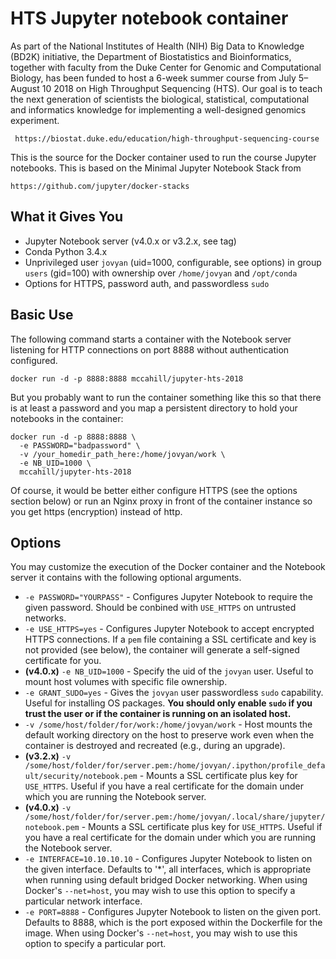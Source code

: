 # HTS Jupyter notebook container

As part of the National Institutes of Health (NIH) Big Data to Knowledge (BD2K)
initiative, the Department of Biostatistics and Bioinformatics, together with 
faculty from the Duke Center for Genomic and Computational Biology, has been 
funded to host a 6-week summer course from July 5–August 10 2018 on 
High Throughput Sequencing (HTS). Our goal is to teach the next generation 
of scientists the biological, statistical, computational and informatics 
knowledge for implementing a well-designed genomics experiment.

     https://biostat.duke.edu/education/high-throughput-sequencing-course

This is the source for the Docker container used to run the course Jupyter
notebooks. This is based on the Minimal Jupyter Notebook Stack from

    https://github.com/jupyter/docker-stacks

## What it Gives You

* Jupyter Notebook server (v4.0.x or v3.2.x, see tag)
* Conda Python 3.4.x
* Unprivileged user `jovyan` (uid=1000, configurable, see options) in group `users` (gid=100) with ownership over `/home/jovyan` and `/opt/conda`
* Options for HTTPS, password auth, and passwordless `sudo`

## Basic Use

The following command starts a container with the Notebook server listening for HTTP connections on port 8888 without authentication configured.

```
docker run -d -p 8888:8888 mccahill/jupyter-hts-2018
```

But you probably want to run the container something like this so that there is at least a password and you map a persistent directory to hold your notebooks in the container:

```
docker run -d -p 8888:8888 \
  -e PASSWORD="badpassword" \
  -v /your_homedir_path_here:/home/jovyan/work \
  -e NB_UID=1000 \
  mccahill/jupyter-hts-2018 
```

Of course, it would be better either configure HTTPS (see the options section below) or run an Nginx proxy in front of the container instance so you get https (encryption) instead of http.

## Options

You may customize the execution of the Docker container and the Notebook server it contains with the following optional arguments.

* `-e PASSWORD="YOURPASS"` - Configures Jupyter Notebook to require the given password. Should be conbined with `USE_HTTPS` on untrusted networks.
* `-e USE_HTTPS=yes` - Configures Jupyter Notebook to accept encrypted HTTPS connections. If a `pem` file containing a SSL certificate and key is not provided (see below), the container will generate a self-signed certificate for you.
* **(v4.0.x)** `-e NB_UID=1000` - Specify the uid of the `jovyan` user. Useful to mount host volumes with specific file ownership.
* `-e GRANT_SUDO=yes` - Gives the `jovyan` user passwordless `sudo` capability. Useful for installing OS packages. **You should only enable `sudo` if you trust the user or if the container is running on an isolated host.**
* `-v /some/host/folder/for/work:/home/jovyan/work` - Host mounts the default working directory on the host to preserve work even when the container is destroyed and recreated (e.g., during an upgrade).
* **(v3.2.x)** `-v /some/host/folder/for/server.pem:/home/jovyan/.ipython/profile_default/security/notebook.pem` - Mounts a SSL certificate plus key for `USE_HTTPS`. Useful if you have a real certificate for the domain under which you are running the Notebook server.
* **(v4.0.x)** `-v /some/host/folder/for/server.pem:/home/jovyan/.local/share/jupyter/notebook.pem` - Mounts a SSL certificate plus key for `USE_HTTPS`. Useful if you have a real certificate for the domain under which you are running the Notebook server.
* `-e INTERFACE=10.10.10.10` - Configures Jupyter Notebook to listen on the given interface. Defaults to '*', all interfaces, which is appropriate when running using default bridged Docker networking. When using Docker's `--net=host`, you may wish to use this option to specify a particular network interface.
* `-e PORT=8888` - Configures Jupyter Notebook to listen on the given port. Defaults to 8888, which is the port exposed within the Dockerfile for the image. When using Docker's `--net=host`, you may wish to use this option to specify a particular port.
